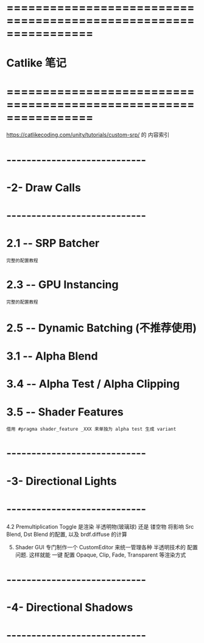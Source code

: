 # ================================================================ #
#            Catlike 笔记
# ================================================================ #

https://catlikecoding.com/unity/tutorials/custom-srp/
的 内容索引


# ---------------------------- #
# -2- Draw Calls
# ---------------------------- #

# 2.1 -- SRP Batcher
    完整的配置教程

# 2.3 -- GPU Instancing
    完整的配置教程

# 2.5 -- Dynamic Batching (不推荐使用)


# 3.1 -- Alpha Blend

# 3.4 -- Alpha Test / Alpha Clipping

# 3.5 -- Shader Features
    借用 #pragma shader_feature _XXX 来单独为 alpha test 生成 variant




# ---------------------------- #
# -3- Directional Lights
# ---------------------------- #


4.2 Premultiplication Toggle
    是渲染 半透明物(玻璃球) 还是 镂空物
    将影响 Src Blend, Dst Blend 的配置, 以及 brdf.diffuse 的计算


5. Shader GUI
    专门制作一个 CustomEditor 来统一管理各种 半透明技术的 配置问题.
    这样就能 一键 配置 Opaque, Clip, Fade, Transparent 等渲染方式




# ---------------------------- #
# -4- Directional Shadows
# ---------------------------- #


























